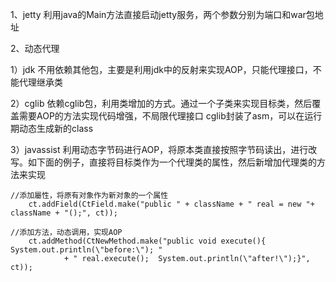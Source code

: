 1、jetty
利用java的Main方法直接启动jetty服务，两个参数分别为端口和war包地址

2、动态代理

1）jdk
不用依赖其他包，主要是利用jdk中的反射来实现AOP，只能代理接口，不能代理继承类

2）cglib
依赖cglib包，利用类增加的方式。通过一个子类来实现目标类，然后覆盖需要AOP的方法实现代码增强，不局限代理接口
cglib封装了asm，可以在运行期动态生成新的class

3）javassist
利用动态字节码进行AOP，将原本类直接按照字节码读出，进行改写。如下面的例子，直接将目标类作为一个代理类的属性，然后新增加代理类的方法来实现

    //添加屬性，将原有对象作为新对象的一个属性
		ct.addField(CtField.make("public " + className + " real = new "+ className + "();", ct));
    
    //添加方法，动态调用，实现AOP
		ct.addMethod(CtNewMethod.make("public void execute(){ System.out.println(\"before:\"); "
				+ " real.execute();  System.out.println(\"after!\");}", ct));
